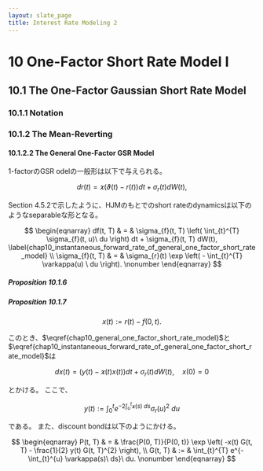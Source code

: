 ```yaml
---
layout: slate_page
title: Interest Rate Modeling 2
---
```


# 10 One-Factor Short Rate Model I

## 10.1 The One-Factor Gaussian Short Rate Model

### 10.1.1 Notation

### 10.1.2 The Mean-Reverting 

#### 10.1.2.2 The General One-Factor GSR Model
1-factorのGSR odelの一般形は以下で与えられる。

$$
\begin{equation}
    dr(t)
        = \varkappa (\vartheta(t) - r(t)) dt + \sigma_{r}(t) dW(t),
    \label{chap10_general_one_factor_short_rate_model}
\end{equation}
$$

Section 4.5.2で示したように、HJMのもとでのshort rateのdynamicsは以下のようなseparableな形となる。

$$
\begin{eqnarray}
    df(t, T)
        & = & \sigma_{f}(t, T)
            \left(
                \int_{t}^{T} \sigma_{f}(t, u)\ du
            \right)
            dt
            + \sigma_{f}(t, T) dW(t),
    \label{chap10_instantaneous_forward_rate_of_general_one_factor_short_rate_model}
    \\
    \sigma_{f}(t, T)
        & = & \sigma_{r}(t) \exp
            \left(
                - \int_{t}^{T} \varkappa(u) \ du
            \right).
    \nonumber
\end{eqnarray}
$$

##### Proposition 10.1.6

##### Proposition 10.1.7 
$$
    x(t) := r(t) - f(0, t).
$$

このとき、$\eqref{chap10_general_one_factor_short_rate_model}$と$\eqref{chap10_instantaneous_forward_rate_of_general_one_factor_short_rate_model}$は

$$
\begin{equation}
    d x(t) 
        = (y(t) - \varkappa(t) x(t)) dt
            + \sigma_{r}(t) dW(t),
    \quad
    x(0) = 0
\end{equation}
$$

とかける。
ここで、

$$
\begin{equation}
    y(t) := \int_{0}^{t} e^{-2 \int_{u}^{t} \varkappa(s)\ ds} \sigma_{r}(u)^{2} \ du
\end{equation}
$$

である。
また、discount bondは以下のようにかける。

$$
\begin{eqnarray}
    P(t, T)
        & = & \frac{P(0, T)}{P(0, t)} \exp
            \left(
                -x(t) G(t, T) - \frac{1}{2} y(t) G(t, T)^{2}
            \right),
    \\
    G(t, T) 
        & := & \int_{t}^{T} e^{- \int_{t}^{u} \varkappa(s)\ ds}\ du.
    \nonumber
\end{eqnarray}
$$

